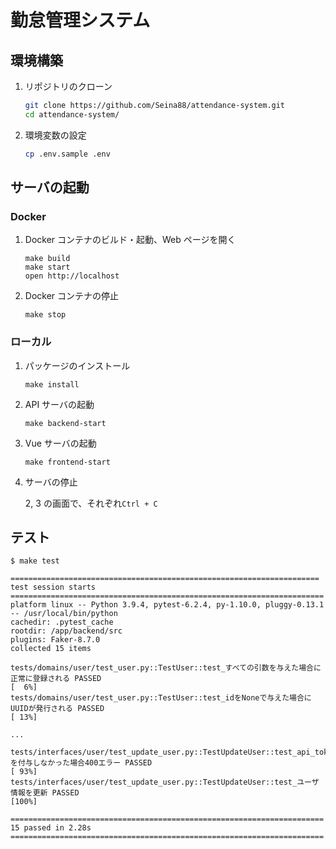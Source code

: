 # 勤怠管理システム

## 環境構築

1. リポジトリのクローン

   ```sh
   git clone https://github.com/Seina88/attendance-system.git
   cd attendance-system/
   ```

2. 環境変数の設定

   ```sh
   cp .env.sample .env
   ```

## サーバの起動

### Docker

1. Docker コンテナのビルド・起動、Web ページを開く

   ```shell
   make build
   make start
   open http://localhost
   ```

2. Docker コンテナの停止

   ```shell
   make stop
   ```

### ローカル

1. パッケージのインストール

   ```shell
   make install
   ```

2. API サーバの起動

   ```shell
   make backend-start
   ```

3. Vue サーバの起動

   ```shell
   make frontend-start
   ```

4. サーバの停止

   2, 3 の画面で、それぞれ`Ctrl + C`

## テスト

```shell
$ make test

===================================================================== test session starts ======================================================================
platform linux -- Python 3.9.4, pytest-6.2.4, py-1.10.0, pluggy-0.13.1 -- /usr/local/bin/python
cachedir: .pytest_cache
rootdir: /app/backend/src
plugins: Faker-8.7.0
collected 15 items

tests/domains/user/test_user.py::TestUser::test_すべての引数を与えた場合に正常に登録される PASSED                                                        [  6%]
tests/domains/user/test_user.py::TestUser::test_idをNoneで与えた場合にUUIDが発行される PASSED                                                            [ 13%]

...

tests/interfaces/user/test_update_user.py::TestUpdateUser::test_api_tokenを付与しなかった場合400エラー PASSED                                            [ 93%]
tests/interfaces/user/test_update_user.py::TestUpdateUser::test_ユーザ情報を更新 PASSED                                                                  [100%]

====================================================================== 15 passed in 2.28s ======================================================================
```
